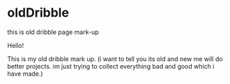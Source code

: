 # oldDribble
this is old dribble page mark-up

Hello!

This is my old dribble mark up.
(i want to tell you its old and new me will do better projects. im just trying to collect everything bad and good which i have made.)
